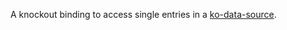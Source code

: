 A knockout binding to access single entries in a [ko-data-source](https://github.com/benschulz/ko-data-source).